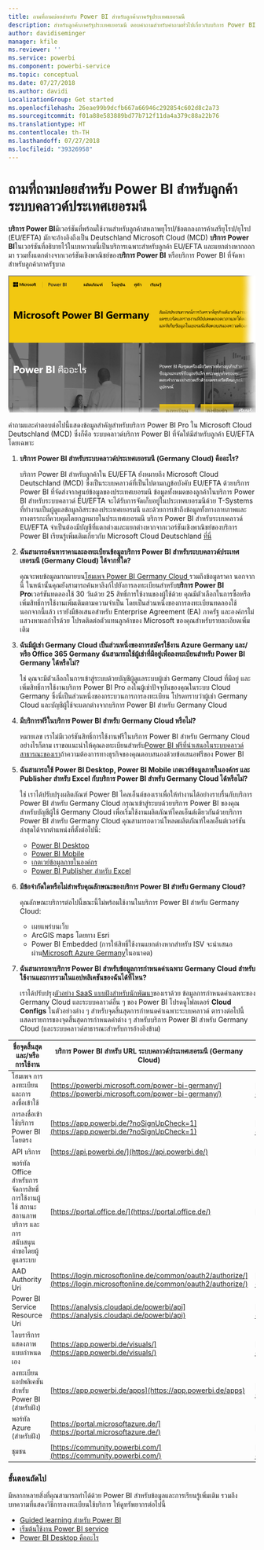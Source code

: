 ```yaml
---
title: ถามที่ถามบ่อยสำหรับ Power BI สำหรับลูกค้าภาครัฐประเทศเยอรมนี
description: สำหรับลูกค้าภาครัฐประเทศเยอรมนี ตอบคำถามสำหรับคำถามทั่วไปเกี่ยวกับบริการ Power BI ของภาครัฐประเทศเยอรมนี
author: davidiseminger
manager: kfile
ms.reviewer: ''
ms.service: powerbi
ms.component: powerbi-service
ms.topic: conceptual
ms.date: 07/27/2018
ms.author: davidi
LocalizationGroup: Get started
ms.openlocfilehash: 26eae99b9dcfb667a66946c292854c602d8c2a73
ms.sourcegitcommit: f01a88e583889bd77b712f11da4a379c88a22b76
ms.translationtype: HT
ms.contentlocale: th-TH
ms.lasthandoff: 07/27/2018
ms.locfileid: "39326958"
---
```

# <a name="frequently-asked-questions-for-power-bi-for-germany-cloud-customers"></a>ถามที่ถามบ่อยสำหรับ Power BI สำหรับลูกค้าระบบคลาวด์ประเทศเยอรมนี
**บริการ Power BI**มีเวอร์ชันที่พร้อมใช้งานสำหรับลูกค้าสหภาพยุโรป/ข้อตกลงการค้าเสรียุโรป/ยุโรป (EU/EFTA) มักจะอ้างอิงถึงเป็น Deutschland Microsoft Cloud (MCD) **บริการ Power BI**ในเวอร์ชันที่อธิบายไว้ในบทความนี้เป็นบริการเฉพาะสำหรับลูกค้า EU/EFTA และแยกต่างหากออกมา รวมทั้งแตกต่างจากเวอร์ชันเชิงพาณิชย์ของ**บริการ Power BI** หรือบริการ Power BI ที่จัดหาสำหรับลูกค้าภาครัฐบาล

![](media/service-govde-faq/govde-faq_01.png)

คำถามและคำตอบต่อไปนี้แสดงข้อมูลสำคัญสำหรับบริการ Power BI Pro ใน Microsoft Cloud Deutschland (MCD) ซึ่งก็คือ ระบบคลาวด์บริการ Power BI ที่จัดให้มีสำหรับลูกค้า EU/EFTA โดยเฉพาะ

1. **บริการ Power BI สำหรับระบบคลาวด์ประเทศเยอรมนี (Germany Cloud) คืออะไร?**
   
   บริการ Power BI สำหรับลูกค้าใน EU/EFTA ยังหมายถึง Microsoft Cloud Deutschland (MCD) ซึ่งเป็นระบบคลาวด์ที่เป็นไปตามกฎข้อบังคับ EU/EFTA ด้วยบริการ Power BI ที่จัดส่งจากศูนย์ข้อมูลของประเทศเยอรมนี ข้อมูลทั้งหมดของลูกค้าในบริการ Power BI สำหรับระบบคลาวด์ EU/EFTA จะได้รับการจัดเก็บอยู่ในประเทศเยอรมนีด้วย T-Systems ที่ทำงานเป็นผู้ดูแลข้อมูลอิสระของประเทศเยอรมนี และด้วยการเข้าถึงข้อมูลทั้งทางกายภาพและทางตรรกะที่ควบคุมโดยกฎหมายในประเทศเยอรมนี บริการ Power BI สำหรับระบบคลาวด์ EU/EFTA จำเป็นต้องมีบัญชีที่แตกต่างและแยกต่างหากจากเวอร์ชันเชิงพาณิชย์ของบริการ Power BI เรียนรู้เพิ่มเติมเกี่ยวกับ Microsoft Cloud Deutschland [ที่นี่](https://www.microsoft.com/trustcenter/cloudservices/nationalcloud)
2. **ฉันสามารถค้นหาราคาและลงทะเบียนข้อมูลบริการ Power BI สำหรับระบบคลาวด์ประเทศเยอรมนี (Germany Cloud) ได้จากที่ใด?**
   
   คุณจะพบข้อมูลมากมายบน[โฮมเพจ Power BI Germany Cloud ](https://powerbi.microsoft.com/power-bi-germany/)รวมถึงข้อมูลราคา นอกจากนี้ ในหน้านั้นคุณยังสามารถค้นหาลิงก์ไปยังการลงทะเบียนสำหรับ**บริการ Power BI Pro**เวอร์ชันทดลองใช้ 30 วันด้วย 25 สิทธิ์การใช้งานของผู้ใช้ด้วย คุณมีตัวเลือกในการซื้อหรือเพิ่มสิทธิ์การใช้งานเพิ่มเติมตามความจำเป็น โดยเป็นส่วนหนึ่งของการลงทะเบียนทดลองใช้ นอกจากนี้แล้ว เรายังมีข้อเสนอสำหรับ Enterprise Agreement (EA) ภาครัฐ และองค์กรไม่แสวงหาผลกำไรด้วย โปรดติดต่อตัวแทนลูกค้าของ Microsoft ของคุณสำหรับรายละเอียดเพิ่มเติม
3. **ฉันมีผู้เช่า Germany Cloud เป็นส่วนหนึ่งของการสมัครใช้งาน Azure Germany และ/หรือ Office 365 Germany ฉันสามารถใช้ผู้เช่าที่มีอยู่เพื่อลงทะเบียนสำหรับ Power BI Germany ได้หรือไม่?**
   
   ใช่ คุณจะมีตัวเลือกในการเข้าสู่ระบบด้วยบัญชีผู้ดูแลระบบผู้เช่า Germany Cloud ที่มีอยู่ และเพิ่มสิทธิ์การใช้งานบริการ Power BI Pro ลงในผู้เช่าปัจจุบันของคุณในระบบ Cloud Germany ซึ่งนี่เป็นส่วนหนึ่งของกระบวนการการลงทะเบียน โปรดทราบว่าผู้เช่า Germany Cloud และบัญชีผู้ใช้จะแตกต่างจากบริการ Power BI สำหรับ Germany Cloud
4. **มีบริการฟรีในบริการ Power BI สำหรับ Germany Cloud หรือไม่?**
   
   หมายเลข เราไม่มีเวอร์ชันสิทธิ์การใช้งานฟรีในบริการ Power BI สำหรับ Germany Cloud อย่างไรก็ตาม เราขอแนะนำให้คุณลงทะเบียนสำหรับ[Power BI ฟรีที่นำเสนอในระบบคลาวด์สาธารณะของเรา](https://powerbi.microsoft.com/get-started/)ถ้าความต้องการทางธุรกิจของคุณตอบสนองด้วยข้อเสนอฟรีของ Power BI
5. **ฉันสามารถใช้ Power BI Desktop, Power BI Mobile เกตเวย์ข้อมูลภายในองค์กร และ Publisher สำหรับ Excel กับบริการ Power BI สำหรับ Germany Cloud ได้หรือไม่?**
   
   ใช่ เราได้ปรับปรุงผลิตภัณฑ์ Power BI ไคลเอ็นต์ของเราเพื่อให้ทำงานได้อย่างราบรื่นกับบริการ Power BI สำหรับ Germany Cloud กรุณาเข้าสู่ระบบด้วยบริการ Power BI ของคุณสำหรับบัญชีผู้ใช้ Germany Cloud เพื่อเริ่มใช้งานผลิตภัณฑ์ไคลเอ็นต์เดียวกันด้วยบริการ Power BI สำหรับ Germany Cloud คุณสามารถดาวน์โหลดผลิตภัณฑ์ไคลเอ็นต์เวอร์ชันล่าสุดได้จากตำแหน่งที่ตั้งต่อไปนี้:
   
   * [Power BI Desktop](https://powerbi.microsoft.com/desktop/)
   * [Power BI Mobile](https://powerbi.microsoft.com/mobile/)
   * [เกตเวย์ข้อมูลภายในองค์กร](https://powerbi.microsoft.com/gateway/)
   * [Power BI Publisher สำหรับ Excel](https://powerbi.microsoft.com/excel-dashboard-publisher/)
6. **มีข้อจำกัดใดหรือไม่สำหรับคุณลักษณะของบริการ Power BI สำหรับ Germany Cloud?**
   
   คุณลักษณะบริการต่อไปนี้ขณะนี้ไม่พร้อมใช้งานในบริการ Power BI สำหรับ Germany Cloud:
   
   * เผยแพร่บนเว็บ
   * ArcGIS maps โดยทาง Esri
   * Power BI Embedded (การให้สิทธิ์ใช้งานแยกต่างหากสำหรับ ISV จะนำเสนอผ่าน[Microsoft Azure Germany](https://azure.microsoft.com/overview/clouds/germany/)ในอนาคต)
7. **ฉันสามารถหาบริการ Power BI สำหรับข้อมูลการกำหนดค่าเฉพาะ Germany Cloud สำหรับใช้งานและการรวมในแอปพลิเคชันของฉันได้ที่ไหน?**
   
   เราได้ปรับปรุง[ตัวอย่าง SaaS แบบฝังสำหรับนักพัฒนา](https://github.com/Microsoft/PowerBI-Developer-Samples)ของเราด้วย ข้อมูลการกำหนดค่าเฉพาะของ Germany Cloud และระบบคลาวด์อื่น ๆ ของ Power BI โปรดดูโฟลเดอร์ **Cloud Configs** ในตัวอย่างต่าง ๆ สำหรับจุดสิ้นสุดการกำหนดค่าเฉพาะระบบคลาวด์ ตารางต่อไปนี้แสดงรายการของจุดสิ้นสุดการกำหนดค่าต่าง ๆ สำหรับบริการ Power BI สำหรับ Germany Cloud (และระบบคลาวด์สาธารณะสำหรับการอ้างอิงข้าม)

| **ชื่อจุดสิ้นสุดและ/หรือการใช้งาน** | **บริการ Power BI สำหรับ URL ระบบคลาวด์ประเทศเยอรมนี (Germany Cloud)** | **URL ที่เทียบเท่าในระบบคลาวด์สาธารณะ (สำหรับการอ้างอิงข้าม)** |
| --- | --- | --- |
| โฮมเพจ การลงทะเบียน และการลงชื่อเข้าใช้ |[https://powerbi.microsoft.com/power-bi-germany/](https://powerbi.microsoft.com/power-bi-germany/) |[https://powerbi.microsoft.com/](https://powerbi.microsoft.com/) |
| การลงชื่อเข้าใช้บริการ Power BI โดยตรง |[https://app.powerbi.de/?noSignUpCheck=1](https://app.powerbi.de/?noSignUpCheck=1) |[https://app.powerbi.com/?noSignUpCheck=1](https://app.powerbi.com/?noSignUpCheck=1) |
| API บริการ |[https://api.powerbi.de/](https://api.powerbi.de/) |[https://api.powerbi.com/](https://api.powerbi.com/) |
| พอร์ทัล Office สำหรับการจัดการสิทธิ์การใช้งานผู้ใช้ สถานะสถานภาพบริการ และการสนับสนุนคำขอโดยผู้ดูแลระบบ |[https://portal.office.de/](https://portal.office.de/) |[https://portal.office.com/](https://portal.office.com/) |
| AAD Authority Uri |[https://login.microsoftonline.de/common/oauth2/authorize/](https://login.microsoftonline.de/common/oauth2/authorize/) |[https://login.microsoftonline.com/common/oauth2/authorize/](https://login.microsoftonline.com/common/oauth2/authorize/) |
| Power BI Service Resource Uri |[https://analysis.cloudapi.de/powerbi/api](https://analysis.cloudapi.de/powerbi/api) |[https://analysis.windows.net/powerbi/api](https://analysis.windows.net/powerbi/api) |
| ไลบรารีการแสดงภาพแบบกำหนดเอง |[https://app.powerbi.de/visuals/](https://app.powerbi.de/visuals/) |[https://app.powerbi.com/visuals/](https://app.powerbi.com/visuals/) |
| ลงทะเบียนแอปพลิเคชันสำหรับ Power BI (สำหรับฝัง) |[https://app.powerbi.de/apps](https://app.powerbi.de/apps) |[https://app.powerbi.com/apps](https://app.powerbi.com/apps) |
| พอร์ทัล Azure (สำหรับฝัง) |[https://portal.microsoftazure.de/](https://portal.microsoftazure.de/) |[https://portal.azure.com/](https://portal.azure.com/) |
| ชุมชน |[https://community.powerbi.com/](https://community.powerbi.com/) |[https://community.powerbi.com/](https://community.powerbi.com/) |

### <a name="next-steps"></a>ขั้นตอนถัดไป
มีหลากหลายสิ่งที่คุณสามารถทำได้ด้วย Power BI สำหรับข้อมูลและการเรียนรู้เพิ่มเติม รวมถึงบทความที่แสดงวิธีการลงทะเบียนใช้บริการ ให้ดูทรัพยากรต่อไปนี้

* [Guided learning สำหรับ Power BI](guided-learning/gettingstarted.yml?tutorial-step=1)
* [เริ่มต้นใช้งาน Power BI service](service-get-started.md)
* [Power BI Desktop คืออะไร](desktop-what-is-desktop.md)

